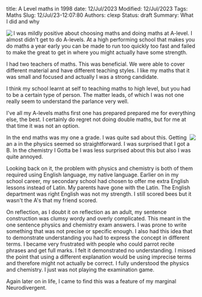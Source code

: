 title: A Level maths in 1998
date: 12/Jul/2023
Modified:  12/Jul/2023
Tags: Maths
Slug: 12/Jul/23-12:07:80
Authors: clexp
Status: draft
Summary: What I did and why
<div class='row'><p><img align='left' src="#">
I was mildly positive about choosing maths and doing maths at A-level. I almost didn't get to do A-levels. At a high performing school that makes you do maths a year early you can be made to run too quickly too fast and failed to make the great to get in where you might actually have some strength.

I had two teachers of maths. This was beneficial. We were able to cover different material and have different teaching styles. I like my maths that it was small and focused and actually I was a strong candidate.

I think my school learnt at self to teaching maths to high level, but you had to be a certain type of person. The matter leads, of which I was not one really seem to understand the parlance very well.

I've all my A-levels maths first one has prepared prepared me for everything else, the best. I certainly do regret not doing double maths, but for me at that time it was not an option.
</p></div>
<div class='row'><p><img align='right' src="#">
In the end maths was my one a grade. I was quite sad about this. Getting an a in the physics seemed so straightforward. I was surprised that I got a B. In the chemistry I Gotta be I was less surprised about this but also I was quite annoyed.

Looking back on it, the problem with physics and chemistry is both of them required using English language, my native language.  Earlier on in my school career, my secondary school had chosen to offer me extra English lessons instead of Latin. My parents have gone with the Latin. The English department was right English was not my strength. I still scored bees but it wasn't the A's that my friend scored.

On reflection, as I doubt it on reflection as an adult, my sentence construction was clumsy wordy and overly complicated. This meant in the one sentence physics and chemistry exam answers. I was prone to write something that was not precise or specific enough. I also had this idea that to demonstrate understanding you had to express the concept in different terms. I became very frustrated with people who could parrot recite phrases and get full marks. I felt it demonstrated no understanding. I missed the point that using a different explanation would be using imprecise terms and therefore might not actually be correct. I fully understood the physics and chemistry. I just was not playing the examination game.

Again later on in life, I came to find this was a feature of my marginal Neurodivergent.
</p></div>
